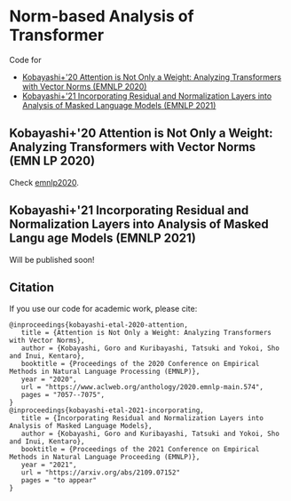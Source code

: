# Norm-based Analysis of Transformer

Code for 
* [Kobayashi+'20 Attention is Not Only a Weight: Analyzing Transformers with Vector Norms (EMNLP 2020)](https://www.aclweb.org/anthology/2020.emnlp-main.574/)  
* [Kobayashi+'21 Incorporating Residual and Normalization Layers into Analysis of Masked Language Models (EMNLP 2021)](https://arxiv.org/abs/2109.07152)  


## Kobayashi+'20 Attention is Not Only a Weight: Analyzing Transformers with Vector Norms (EMN    LP 2020)
Check [emnlp2020](emnlp2020).


## Kobayashi+'21 Incorporating Residual and Normalization Layers into Analysis of Masked Langu    age Models (EMNLP 2021)
Will be published soon!


## Citation
If you use our code for academic work, please cite:

```
@inproceedings{kobayashi-etal-2020-attention,  
   title = {Attention is Not Only a Weight: Analyzing Transformers with Vector Norms},  
   author = {Kobayashi, Goro and Kuribayashi, Tatsuki and Yokoi, Sho and Inui, Kentaro},  
   booktitle = {Proceedings of the 2020 Conference on Empirical Methods in Natural Language Processing (EMNLP)},  
   year = "2020",  
   url = "https://www.aclweb.org/anthology/2020.emnlp-main.574",  
   pages = "7057--7075",  
}
@inproceedings{kobayashi-etal-2021-incorporating,
   title = {Incorporating Residual and Normalization Layers into Analysis of Masked Language Models},
   author = {Kobayashi, Goro and Kuribayashi, Tatsuki and Yokoi, Sho and Inui, Kentaro},
   booktitle = {Proceedings of the 2021 Conference on Empirical Methods in Natural Language Proceeding (EMNLP)},
   year = "2021",
   url = "https://arxiv.org/abs/2109.07152"
   pages = "to appear"
}
```
